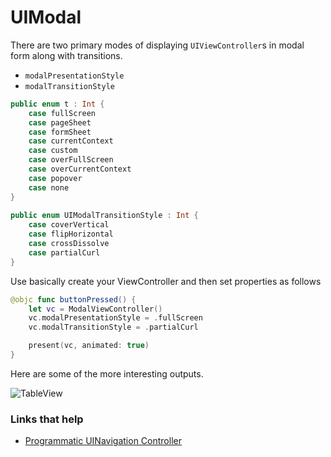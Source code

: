 # UIModal

There are two primary modes of displaying `UIViewController`s in modal form along with transitions.

- `modalPresentationStyle`
- `modalTransitionStyle`

```swift
public enum t : Int {
    case fullScreen
    case pageSheet
    case formSheet
    case currentContext
    case custom
    case overFullScreen
    case overCurrentContext
    case popover
    case none
}
    
public enum UIModalTransitionStyle : Int {
    case coverVertical
    case flipHorizontal
    case crossDissolve
    case partialCurl
}
```

Use basically create your ViewController and then set properties as follows

```swift
@objc func buttonPressed() {
    let vc = ModalViewController()
    vc.modalPresentationStyle = .fullScreen
    vc.modalTransitionStyle = .partialCurl

    present(vc, animated: true)
}
```

Here are some of the more interesting outputs.

![TableView](https://github.com/jrasmusson/ios-starter-kit/blob/master/basics/UIScrollView/images/demo.gif)


### Links that help

* [Programmatic UINavigation Controller](https://medium.com/whoknows-swift/swift-the-hierarchy-of-uinavigationcontroller-programmatically-91631990f495)
